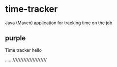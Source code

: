 # time-tracker
Java (Maven) application for tracking time on the job
## purple
Time tracker
hello

.....
//////////////////////
